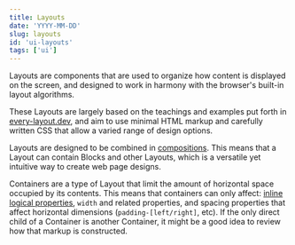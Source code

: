 ```yaml
---
title: Layouts
date: 'YYYY-MM-DD'
slug: layouts
id: 'ui-layouts'
tags: ['ui']
---
```


Layouts are components that are used to organize how content is displayed on the screen, and designed to work in harmony with the browser's built-in layout algorithms.

These Layouts are largely based on the teachings and examples put forth in [every-layout.dev](https://every-layout.dev/), and aim to use minimal HTML markup and carefully written CSS that allow a varied range of design options.

Layouts are designed to be combined in [compositions](https://cube.fyi/composition.html). This means that a Layout can contain Blocks and other Layouts, which is a versatile yet intuitive way to create web page designs.

Containers are a type of Layout that limit the amount of horizontal space occupied by its contents. This means that containers can only affect: [inline logical properties](https://developer.mozilla.org/en-US/docs/Web/CSS/CSS_Logical_Properties), `width` and related properties, and spacing properties that affect horizontal dimensions (`padding-[left/right]`, etc).
If the only direct child of a Container is another Container, it might be a good idea to review how that markup is constructed.

